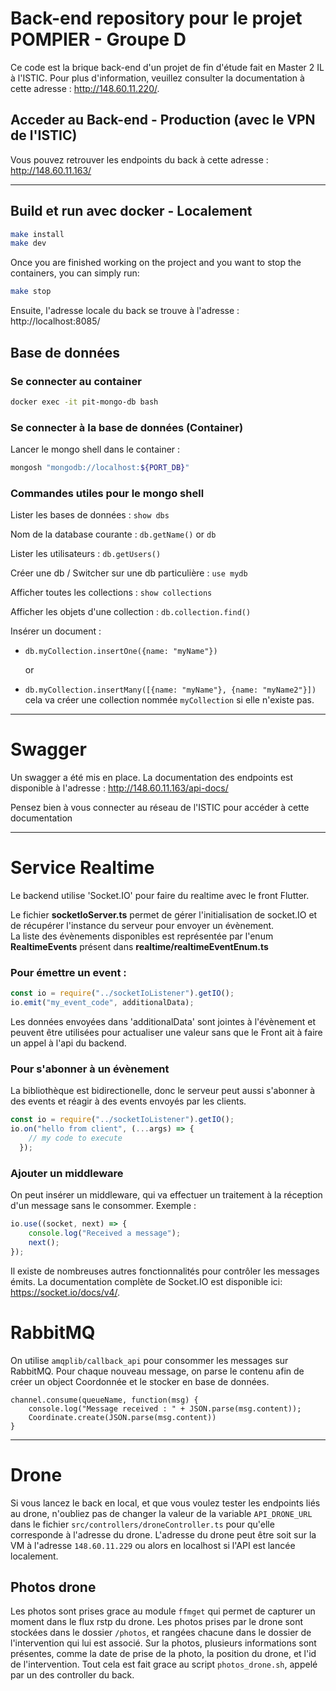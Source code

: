 # Back-end repository pour le projet POMPIER - Groupe D

Ce code est la brique back-end d'un projet de fin d'étude fait en Master 2 IL à l'ISTIC. Pour plus d'information, veuillez consulter la documentation à cette adresse : http://148.60.11.220/.

## Acceder au Back-end - Production (avec le VPN de l'ISTIC)

Vous pouvez retrouver les endpoints du back à cette adresse : http://148.60.11.163/

---

## Build et run avec docker - Localement

```bash
make install
make dev
```

Once you are finished working on the project and you want to stop the containers, you can simply run:

```bash
make stop
```

Ensuite, l'adresse locale du back se trouve à l'adresse : http://localhost:8085/

## Base de données

### Se connecter au container

```bash
docker exec -it pit-mongo-db bash
```

### Se connecter à la base de données (Container)

Lancer le mongo shell dans le container :

```bash
mongosh "mongodb://localhost:${PORT_DB}"
```

### Commandes utiles pour le mongo shell

Lister les bases de données : `show dbs`

Nom de la database courante : `db.getName()` or `db`

Lister les utilisateurs : `db.getUsers()`

Créer une db / Switcher sur une db particulière : `use mydb`

Afficher toutes les collections : `show collections`

Afficher les objets d'une collection : `db.collection.find()`

Insérer un document : 
- `db.myCollection.insertOne({name: "myName"})` 
    
    or 

- `db.myCollection.insertMany([{name: "myName"}, {name: "myName2"}])` 
    cela va créer une collection nommée `myCollection` si elle n'existe pas.

---

# Swagger

Un swagger a été mis en place. La documentation des endpoints est disponible à l'adresse : http://148.60.11.163/api-docs/

Pensez bien à vous connecter au réseau de l'ISTIC pour accéder à cette documentation

---

# Service Realtime

Le backend utilise 'Socket.IO' pour faire du realtime avec le front Flutter.

Le fichier **socketIoServer.ts** permet de gérer l'initialisation de socket.IO et de récupérer l'instance du serveur pour envoyer un évènement.  
La liste des évènements disponibles est représentée par l'enum **RealtimeEvents** présent dans **realtime/realtimeEventEnum.ts**

### Pour émettre un event :

```typescript
const io = require("../socketIoListener").getIO();
io.emit("my_event_code", additionalData);
```
Les données envoyées dans 'additionalData' sont jointes à l'évènement et peuvent être utilisées pour actualiser une valeur sans que le Front ait à faire un appel à l'api du backend.

### Pour s'abonner à un évènement

La bibliothèque est bidirectionelle, donc le serveur peut aussi s'abonner à des events et réagir à des events envoyés par les clients.
```typescript
const io = require("../socketIoListener").getIO();
io.on("hello from client", (...args) => {
    // my code to execute
  });
```

### Ajouter un middleware

On peut insérer un middleware, qui va effectuer un traitement à la réception d'un message sans le consommer.
Exemple :
```typescript
io.use((socket, next) => {
    console.log("Received a message");
    next();
});
```

Il existe de nombreuses autres fonctionnalités pour contrôler les messages émits.
La documentation complète de Socket.IO est disponible ici: https://socket.io/docs/v4/.  

# RabbitMQ

On utilise `amqplib/callback_api` pour consommer les messages sur RabbitMQ. Pour chaque nouveau message, on parse le contenu afin de créer un object Coordonnée et le stocker en base de données.
```
channel.consume(queueName, function(msg) {
    console.log("Message received : " + JSON.parse(msg.content));
    Coordinate.create(JSON.parse(msg.content))
}
```

---

# Drone

Si vous lancez le back en local, et que vous voulez tester les endpoints liés au drone, n'oubliez pas de changer la valeur de la variable `API_DRONE_URL` dans le fichier `src/controllers/droneController.ts` pour qu'elle corresponde à l'adresse du drone. L'adresse du drone peut être soit sur la VM à l'adresse `148.60.11.229` ou alors en localhost si l'API est lancée localement.

## Photos drone

Les photos sont prises grace au module `ffmget` qui permet de capturer un moment dans le flux rstp du drone.
Les photos prises par le drone sont stockées dans le dossier `/photos`, et rangées chacune dans le dossier de l'intervention qui lui est associé. Sur la photos, plusieurs informations sont présentes, comme la date de prise de la photo, la position du drone, et l'id de l'intervention. 
Tout cela est fait grace au script `photos_drone.sh`, appelé par un des controller du back.
